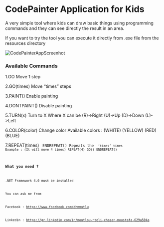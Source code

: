 ﻿# CodePainter Application for Kids

A very simple tool where kids can draw basic things using programming commands and they can see directly the result in an area. 

If you want to try the tool you can execute it directly from .exe file from the resources directory

![CodePainterAppScreenhot](https://raw.githubusercontent.com/dhmm/CodePainterApp/master/resources/screenshot.png)

### Available Commands
1.GO
Move 1 step

2.GO(times)
Move “times” steps

3.PAINT()
Enable painting

4.DONTPAINT()
Disable painting

5.TURN(x)
Turn to X
	Where X can be
	(R)->Right
	(U)->Up
	(D)->Down
	(L)->Left

6.COLOR(color)
Change color
	Available colors :
	(WHITE)
	(YELLOW)
	(RED)
	(BLUE)

7.REPEAT(times) <code> ENDREPEAT()
	Repeats the <code> ‘times’ times
	Example : (It will move 4 times)
		REPEAT(4)
		GO()
		ENDREPEAT()
	


### What you need ?
.NET Framework 4.0 must be installed



You can ask me from 

Facebook : https://www.facebook.com/dhmmutlu

Linkedin : https://gr.linkedin.com/in/moutlou-nteli-chasan-moustafa-629a504a
